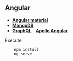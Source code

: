 ## Angular

- **[Angular material](https://material.angular.io/)**
- **[MongoDB](https://www.mongodb.com/)**
- **[GraphQL](https://graphql.org/)**
        - **[Apollo Angular](https://apollo-angular.com)**

Execute

        npm install
        ng serve
